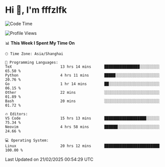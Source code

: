 # Hi 👋, I'm fffzlfk

<!--START_SECTION:waka-->
![Code Time](http://img.shields.io/badge/Code%20Time-1%2C253%20hrs%2013%20mins-blue)

![Profile Views](http://img.shields.io/badge/Profile%20Views-0-blue)

📊 **This Week I Spent My Time On** 

```text
🕑︎ Time Zone: Asia/Shanghai

💬 Programming Languages: 
TeX                      13 hrs 14 mins      ████████████████░░░░░░░░░   65.50 % 
Python                   4 hrs 11 mins       █████░░░░░░░░░░░░░░░░░░░░   20.76 % 
Go                       1 hr 14 mins        ██░░░░░░░░░░░░░░░░░░░░░░░   06.15 % 
Other                    22 mins             ░░░░░░░░░░░░░░░░░░░░░░░░░   01.89 % 
Bash                     20 mins             ░░░░░░░░░░░░░░░░░░░░░░░░░   01.72 % 

🔥 Editors: 
VS Code                  15 hrs 13 mins      ███████████████████░░░░░░   75.34 % 
Neovim                   4 hrs 58 mins       ██████░░░░░░░░░░░░░░░░░░░   24.66 % 

💻 Operating System: 
Linux                    20 hrs 12 mins      █████████████████████████   100.00 % 
```


 Last Updated on 21/02/2025 00:54:29 UTC
<!--END_SECTION:waka-->
